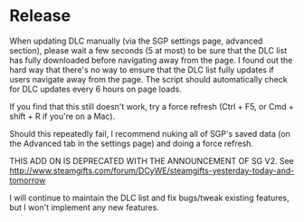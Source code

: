 Release
=======

When updating DLC manually (via the SGP settings page, advanced section), please wait a few seconds (5 at most) to be sure that the DLC list has fully downloaded before navigating away from the page. I found out the hard way that there's no way to ensure that the DLC list fully updates if users navigate away from the page. The script should automatically check for DLC updates every 6 hours on page loads.

If you find that this still doesn't work, try a force refresh (Ctrl + F5, or Cmd + shift + R if you're on a Mac).

Should this repeatedly fail, I recommend nuking all of SGP's saved data (on the Advanced tab in the settings page) and doing a force refresh.

THIS ADD ON IS DEPRECATED WITH THE ANNOUNCEMENT OF SG V2.
See http://www.steamgifts.com/forum/DCyWE/steamgifts-yesterday-today-and-tomorrow

I will continue to maintain the DLC list and fix bugs/tweak existing features, but I won't implement any new features.
